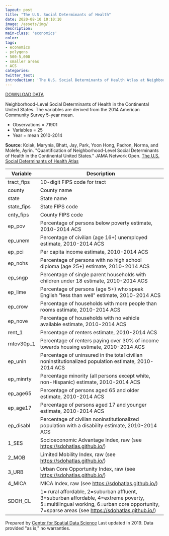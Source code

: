 ```yaml
---
layout: post
title: "The U.S. Social Determinants of Health"
date: 2020-08-10 10:10:10
image: /assets/img/
description:
main-class: 'economics'
color:
tags:
- economics
- polygons
- 500-5,000
- smaller areas
- ACS
categories:
twitter_text:
introduction: 'The U.S. Social Determinants of Health Atlas at Neighborhood-Level'
---
```

<script>
$('#map').hide();
</script>

[DOWNLOAD DATA](../data/us-sdoh-2014.zip)


Neighborhood-Level Social Determinants of Health in the Continental United States. The variables are derived from the 2014 American Community Survey 5-year mean. 

* Observations = 71901
* Variables = 25
* Year = mean 2010-2014


**Source**: Kolak, Marynia, Bhatt, Jay, Park, Yoon Hong, Padron, Norma, and Molefe, Ayrin. "Quantification of Neighborhood-Level Social Determinants of Health in the Continental United States." JAMA Network Open. [The U.S. Social Determinants of Health Atlas](https://sdohatlas.github.io/)

|**Variable**|**Description**|
|---|---|
|	tract_fips	|	10-digit FIPS code for tract	|
|	county	|	County name	|
|	state	|	State name	|
|	state_fips	|	State FIPS code	|
|	cnty_fips	|	County FIPS code	|
|	ep_pov	|	Percentage of persons below poverty estimate, 2010-2014 ACS	|
|	ep_unem	|	Percentage of civilian (age 16+) unemployed estimate, 2010-2014 ACS	|
|	ep_pci	|	Per capita income estimate, 2010-2014 ACS	|
|	ep_nohs	|	Percentage of persons with no high school diploma (age 25+) estimate, 2010-2014 ACS	|
|	ep_sngp	|	Percentage of single parent households with children under 18 estimate, 2010-2014 ACS	|
|	ep_lime	|	Percentage of persons (age 5+) who speak English "less than well" estimate, 2010-2014 ACS	|
|	ep_crow	|	Percentage of households with more people than rooms estimate, 2010-2014 ACS	|
|	ep_nove	|	Percentage of households with no vehicle available estimate, 2010-2014 ACS	|
|	rent_1	|	Percentage of renters estimate, 2010-2014 ACS	|
|	rntov30p_1	|	Percentage of renters paying over 30% of income towards housing estimate, 2010-2014 ACS	|
|	ep_unin	|	Percentage of uninsured in the total civilian noninstitutionalized population estimate, 2010- 2014 ACS	|
|	ep_minrty	|	Percentage minority (all persons except white, non-Hispanic) estimate, 2010-2014 ACS	|
|	ep_age65	|	Percentage of persons aged 65 and older estimate, 2010-2014 ACS	|
|	ep_age17	|	Percentage of persons aged 17 and younger estimate, 2010-2014 ACS	|
|	ep_disabl	|	Percentage of civilian noninstitutionalized population with a disability estimate, 2010-2014 ACS	|
|	1_SES	|	Socioeconomic Advantage Index, raw (see https://sdohatlas.github.io/)	|
|	2_MOB	|	Limited Mobility Index, raw (see https://sdohatlas.github.io/)	|
|	3_URB	|	Urban Core Opportunity Index, raw (see https://sdohatlas.github.io/)	|
|	4_MICA	|	MICA Index, raw (see https://sdohatlas.github.io/)	|
|	SDOH_CL	|	1= rural affordable, 2=suburban affluent, 3=suburban affordable, 4=extreme poverty, 5=multilingual working, 6=urban core opportunity, 7=sparse areas (see https://sdohatlas.github.io/)	|

Prepared by [Center for Spatial Data Science](https://spatial.uchicago.edu/) Last updated in 2019. Data provided "as is," no warranties.